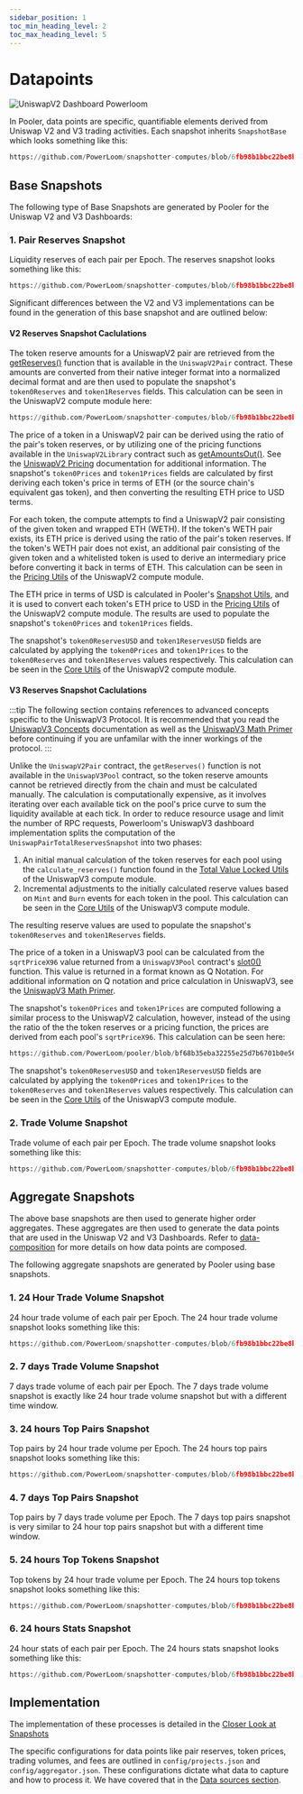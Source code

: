 ```yaml
---
sidebar_position: 1
toc_min_heading_level: 2
toc_max_heading_level: 5
---
```


# Datapoints

![UniswapV2 Dashboard Powerloom](/images/uniswapv2-dashboard-powerloom-2.png)

In Pooler, data points are specific, quantifiable elements derived from Uniswap V2 and V3 trading activities. 
Each snapshot inherits `SnapshotBase` which looks something like this:

```python reference
https://github.com/PowerLoom/snapshotter-computes/blob/6fb98b1bbc22be8b5aba8bdc860004d35786f4df/utils/models/message_models.py#L9-L17
```

## Base Snapshots

The following type of Base Snapshots are generated by Pooler for the Uniswap V2 and V3 Dashboards:

### 1. Pair Reserves Snapshot

Liquidity reserves of each pair per Epoch. The reserves snapshot looks something like this:

```python reference
https://github.com/PowerLoom/snapshotter-computes/blob/6fb98b1bbc22be8b5aba8bdc860004d35786f4df/utils/models/message_models.py#L20-L32
```

Significant differences between the V2 and V3 implementations can be found in the generation of this base snapshot and are outlined below: 

#### V2 Reserves Snapshot Caclulations

The token reserve amounts for a UniswapV2 pair are retrieved from the [getReserves()](https://github.com/Uniswap/v2-core/blob/ee547b17853e71ed4e0101ccfd52e70d5acded58/contracts/UniswapV2Pair.sol#L38) function that is available in the `UniswapV2Pair` contract. These amounts are converted from their native integer format into a normalized decimal format and are then used to populate the snapshot's `token0Reserves` and `token1Reserves` fields. This calculation can be seen in the UniswapV2 compute module here:

```python reference
https://github.com/PowerLoom/snapshotter-computes/blob/6fb98b1bbc22be8b5aba8bdc860004d35786f4df/utils/core.py#L103-L130
```

The price of a token in a UniswapV2 pair can be derived using the ratio of the pair's token reserves, or by utilizing one of the pricing functions available in the `UniswapV2Library` contract such as [getAmountsOut()](https://github.com/Uniswap/v2-periphery/blob/0335e8f7e1bd1e8d8329fd300aea2ef2f36dd19f/contracts/libraries/UniswapV2Library.sol#L62-L70). See the [UniswapV2 Pricing](https://docs.uniswap.org/contracts/v2/concepts/advanced-topics/pricing) documentation for additional information. The snapshot's `token0Prices` and `token1Prices` fields are calculated by first deriving each token's price in terms of ETH (or the source chain's equivalent gas token), and then converting the resulting ETH price to USD terms.

For each token, the compute attempts to find a UniswapV2 pair consisting of the given token and wrapped ETH (WETH). If the token's WETH pair exists, its ETH price is derived using the ratio of the pair's token reserves. If the token's WETH pair does not exist, an additional pair consisting of the given token and a whitelisted token is used to derive an intermediary price before converting it back in terms of ETH. This calculation can be seen in the [Pricing Utils](https://github.com/PowerLoom/snapshotter-computes/blob/1abcf639d00a2fed87f01fcf0332cfb090257272/utils/pricing.py#L259-L318) of the UniswapV2 compute module. 

The ETH price in terms of USD is calculated in Pooler's [Snapshot Utils](https://github.com/PowerLoom/pooler/blob/db969eb3956d77cbca36daaeb96fce70314a9b63/snapshotter/utils/snapshot_utils.py#L37-L184), and it is used to convert each token's ETH price to USD in the [Pricing Utils](https://github.com/PowerLoom/snapshotter-computes/blob/1abcf639d00a2fed87f01fcf0332cfb090257272/utils/pricing.py#L320-L331) of the UniswapV2 compute module. The results are used to populate the snapshot's `token0Prices` and `token1Prices` fields.

The snapshot's `token0ReservesUSD` and `token1ReservesUSD` fields are calculated by applying the `token0Prices` and `token1Prices` to the `token0Reserves` and `token1Reserves` values respectively. This calculation can be seen in the [Core Utils](https://github.com/PowerLoom/snapshotter-computes/blob/1abcf639d00a2fed87f01fcf0332cfb090257272/utils/core.py#L132-L133) of the UniswapV2 compute module.

#### V3 Reserves Snapshot Caclulations

:::tip
The following section contains references to advanced concepts specific to the UniswapV3 Protocol. It is recommended that you read the [UniswapV3 Concepts](https://docs.uniswap.org/concepts/protocol/concentrated-liquidity) documentation as well as the [UniswapV3 Math Primer](https://blog.uniswap.org/uniswap-v3-math-primer) before continuing if you are unfamilar with the inner workings of the protocol.
:::

Unlike the `UniswapV2Pair` contract, the `getReserves()` function is not available in the `UniswapV3Pool` contract, so the token reserve amounts cannot be retrieved directly from the chain and must be calculated manually. The calculation is computationally expensive, as it involves iterating over each available tick on the pool's price curve to sum the liquidity available at each tick. In order to reduce resource usage and limit the number of RPC requests, Powerloom's UniswapV3 dashboard implementation splits the computation of the `UniswapPairTotalReservesSnapshot` into two phases:

1. An initial manual calculation of the token reserves for each pool using the `calculate_reserves()` function found in the [Total Value Locked Utils](https://github.com/PowerLoom/snapshotter-computes/blob/9241e32155107949ccf4dbc4214ef29a91996b7f/total_value_locked.py#L158-L182) of the UniswapV3 compute module.
2. Incremental adjustments to the initially calculated reserve values based on `Mint` and `Burn` events for each token in the pool. This calculation can be seen in the [Core Utils](https://github.com/PowerLoom/snapshotter-computes/blob/9241e32155107949ccf4dbc4214ef29a91996b7f/utils/core.py#L131-L168) of the UniswapV3 compute module.

The resulting reserve values are used to populate the snapshot's `token0Reserves` and `token1Reserves` fields.

The price of a token in a UniswapV3 pool can be calculated from the `sqrtPriceX96` value returned from a `UniswapV3Pool` contract's [slot0()](https://github.com/Uniswap/v3-core/blob/d8b1c635c275d2a9450bd6a78f3fa2484fef73eb/contracts/UniswapV3Pool.sol#L74) function. This value is returned in a format known as Q Notation. For additional information on Q notation and price calculation in UniswapV3, see the [UniswapV3 Math Primer](https://blog.uniswap.org/uniswap-v3-math-primer). 

The snapshot's `token0Prices` and `token1Prices` are computed following a similar process to the UniswapV2 calculation, however, instead of the using the ratio of the the token reserves or a pricing function, the prices are derived from each pool's `sqrtPriceX96`. This calculation can be seen here:

```python reference
https://github.com/PowerLoom/pooler/blob/bf68b35eba32255e25d7b6701b0e5609fef86655/snapshotter/utils/snapshot_utils.py#L40-L49
```

The snapshot's `token0ReservesUSD` and `token1ReservesUSD` fields are calculated by applying the `token0Prices` and `token1Prices` to the `token0Reserves` and `token1Reserves` values respectively. This calculation can be seen in the [Core Utils](https://github.com/PowerLoom/snapshotter-computes/blob/9241e32155107949ccf4dbc4214ef29a91996b7f/utils/core.py#L173-L176) of the UniswapV3 compute module.

### 2. Trade Volume Snapshot

Trade volume of each pair per Epoch. The trade volume snapshot looks something like this:

```python reference
https://github.com/PowerLoom/snapshotter-computes/blob/6fb98b1bbc22be8b5aba8bdc860004d35786f4df/utils/models/message_models.py#L40-L54

```

## Aggregate Snapshots

The above base snapshots are then used to generate higher order aggregates. These aggregates are then used to generate the data points that are used in the Uniswap V2 and V3 Dashboards. Refer to [data-composition](/Protocol/data-composition) for more details on how data points are composed.

The following aggregate snapshots are generated by Pooler using base snapshots.

### 1. 24 Hour Trade Volume Snapshot

24 hour trade volume of each pair per Epoch. The 24 hour trade volume snapshot looks something like this:

```python reference
https://github.com/PowerLoom/snapshotter-computes/blob/6fb98b1bbc22be8b5aba8bdc860004d35786f4df/utils/models/message_models.py#L57-L64
```

### 2. 7 days Trade Volume Snapshot

7 days trade volume of each pair per Epoch. The 7 days trade volume snapshot is exactly like 24 hour trade volume snapshot but with a different time window. 

### 3. 24 hours Top Pairs Snapshot

Top pairs by 24 hour trade volume per Epoch. The 24 hours top pairs snapshot looks something like this:

```python reference
https://github.com/PowerLoom/snapshotter-computes/blob/6fb98b1bbc22be8b5aba8bdc860004d35786f4df/utils/models/message_models.py#L83-L93
```

### 4. 7 days Top Pairs Snapshot

Top pairs by 7 days trade volume per Epoch. The 7 days top pairs snapshot is very similar to 24 hour top pairs snapshot but with a different time window.

### 5. 24 hours Top Tokens Snapshot

Top tokens by 24 hour trade volume per Epoch. The 24 hours top tokens snapshot looks something like this:

```python reference
https://github.com/PowerLoom/snapshotter-computes/blob/6fb98b1bbc22be8b5aba8bdc860004d35786f4df/utils/models/message_models.py#L67-L80
```

### 6. 24 hours Stats Snapshot

24 hour stats of each pair per Epoch. The 24 hours stats snapshot looks something like this:

```python reference
https://github.com/PowerLoom/snapshotter-computes/blob/6fb98b1bbc22be8b5aba8bdc860004d35786f4df/utils/models/message_models.py#L108-L115
```

## Implementation

The implementation of these processes is detailed in the [Closer Look at Snapshots](/build-with-powerloom/use-cases/existing-implementations/uniswap-dashboard/closer-look-at-snapshots.md)


The specific configurations for data points like pair reserves, token prices, trading volumes, and fees are outlined in `config/projects.json` and `config/aggregator.json`. These configurations dictate what data to capture and how to process it. We have covered that in the [Data sources section](/Protocol/data-sources).

